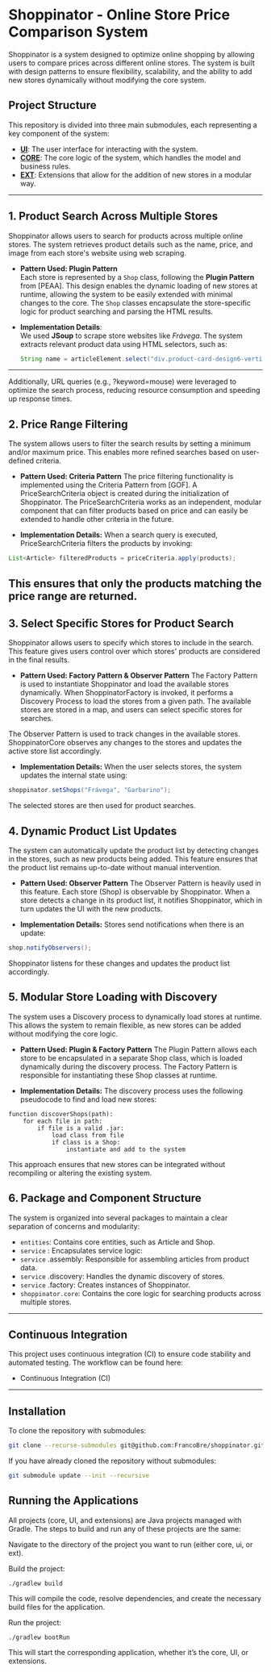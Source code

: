 # Shoppinator - Online Store Price Comparison System

Shoppinator is a system designed to optimize online shopping by allowing users to compare prices across different online stores. The system is built with design patterns to ensure flexibility, scalability, and the ability to add new stores dynamically without modifying the core system.

## Project Structure

This repository is divided into three main submodules, each representing a key component of the system:

- **[UI](https://github.com/FrancoBre/pp2-gui/tree/iteracion-1)**: The user interface for interacting with the system.
- **[CORE](https://github.com/maxisandoval37/pp2-core/tree/iteracion-1)**: The core logic of the system, which handles the model and business rules.
- **[EXT](https://github.com/FrancoBre/pp2-ext/tree/stores-scrapers)**: Extensions that allow for the addition of new stores in a modular way.

---

## 1. Product Search Across Multiple Stores

Shoppinator allows users to search for products across multiple online stores. The system retrieves product details such as the name, price, and image from each store's website using web scraping.

- **Pattern Used: Plugin Pattern**  
  Each store is represented by a `Shop` class, following the **Plugin Pattern** from [PEAA]. This design enables the dynamic loading of new stores at runtime, allowing the system to be easily extended with minimal changes to the core. The `Shop` classes encapsulate the store-specific logic for product searching and parsing the HTML results.

- **Implementation Details**:  
  We used **JSoup** to scrape store websites like *Frávega*. The system extracts relevant product data using HTML selectors, such as:

  ```java
  String name = articleElement.select("div.product-card-design6-vertical__name").text();
  ```

---

Additionally, URL queries (e.g., ?keyword=mouse) were leveraged to optimize the search process, reducing resource consumption and speeding up response times.

## 2. Price Range Filtering
The system allows users to filter the search results by setting a minimum and/or maximum price. This enables more refined searches based on user-defined criteria.

 - **Pattern Used: Criteria Pattern**
The price filtering functionality is implemented using the Criteria Pattern from [GOF]. A PriceSearchCriteria object is created during the initialization of Shoppinator. The PriceSearchCriteria works as an independent, modular component that can filter products based on price and can easily be extended to handle other criteria in the future.

 - **Implementation Details:**
When a search query is executed, PriceSearchCriteria filters the products by invoking:

```java
List<Article> filteredProducts = priceCriteria.apply(products);
```

This ensures that only the products matching the price range are returned.
---

## 3. Select Specific Stores for Product Search
Shoppinator allows users to specify which stores to include in the search. This feature gives users control over which stores' products are considered in the final results.

 - **Pattern Used: Factory Pattern & Observer Pattern**
The Factory Pattern is used to instantiate Shoppinator and load the available stores dynamically. When ShoppinatorFactory is invoked, it performs a Discovery Process to load the stores from a given path. The available stores are stored in a map, and users can select specific stores for searches.

The Observer Pattern is used to track changes in the available stores. ShoppinatorCore observes any changes to the stores and updates the active store list accordingly.

 - **Implementation Details:**
When the user selects stores, the system updates the internal state using:

```java
shoppinator.setShops("Frávega", "Garbarino");
```

The selected stores are then used for product searches.

## **4. Dynamic Product List Updates**
The system can automatically update the product list by detecting changes in the stores, such as new products being added. This feature ensures that the product list remains up-to-date without manual intervention.

 - **Pattern Used: Observer Pattern**
The Observer Pattern is heavily used in this feature. Each store (Shop) is observable by Shoppinator. When a store detects a change in its product list, it notifies Shoppinator, which in turn updates the UI with the new products.

 - **Implementation Details:**
Stores send notifications when there is an update:

```java
shop.notifyObservers();
```

Shoppinator listens for these changes and updates the product list accordingly.

## **5. Modular Store Loading with Discovery**
The system uses a Discovery process to dynamically load stores at runtime. This allows the system to remain flexible, as new stores can be added without modifying the core logic.

 - **Pattern Used: Plugin & Factory Pattern**
The Plugin Pattern allows each store to be encapsulated in a separate Shop class, which is loaded dynamically during the discovery process. The Factory Pattern is responsible for instantiating these Shop classes at runtime.

 - **Implementation Details:**
The discovery process uses the following pseudocode to find and load new stores:

```plaintext
function discoverShops(path):
    for each file in path:
        if file is a valid .jar:
            load class from file
            if class is a Shop:
                instantiate and add to the system
```

This approach ensures that new stores can be integrated without recompiling or altering the existing system.

## **6. Package and Component Structure**
The system is organized into several packages to maintain a clear separation of concerns and modularity:

 - `entities`: Contains core entities, such as Article and Shop.
 - `service` : Encapsulates service logic:
 - `service` .assembly: Responsible for assembling articles from product data.
 - `service` .discovery: Handles the dynamic discovery of stores.
 - `service` .factory: Creates instances of Shoppinator.
 - `shoppinator.core`: Contains the core logic for searching products across multiple stores.

---
## **Continuous Integration**
This project uses continuous integration (CI) to ensure code stability and automated testing. The workflow can be found here:

 - Continuous Integration (CI)
---

## **Installation**
To clone the repository with submodules:

```bash
git clone --recurse-submodules git@github.com:FrancoBre/shoppinator.git
```

If you have already cloned the repository without submodules:

```bash
git submodule update --init --recursive
```

## **Running the Applications**
All projects (core, UI, and extensions) are Java projects managed with Gradle. The steps to build and run any of these projects are the same:

Navigate to the directory of the project you want to run (either core, ui, or ext).

Build the project:

```
./gradlew build
```

This will compile the code, resolve dependencies, and create the necessary build files for the application.

Run the project:
```
./gradlew bootRun
```

This will start the corresponding application, whether it’s the core, UI, or extensions.
